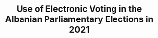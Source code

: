 ---
title: "Use of Electronic Voting in the Albanian Parliamentary Elections in 2021"
collection: publications
type: publications
permalink: /publications/2021-10-Use-of-Electronic-Voting-in-the-Albanian-Parliamentary-Elections-in-2021
venue: 'Electronic Voting - 6th International Joint Conference on Electronic Voting (E-Vote-ID 2021)'
pages: '304-319'
publisher: 'University of Tartu Press Proceedings'
year: '2021'
paperurl: 'http://hdl.handle.net/10062/74533'
citation: ' <b>Jurlind Budurushi</b></br> Electronic Voting - 6th International Joint Conference on Electronic Voting (E-Vote-ID 2021)'
---